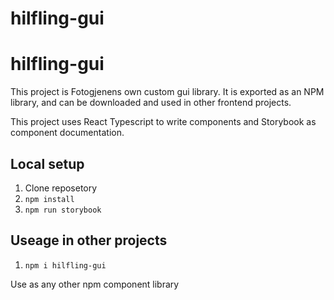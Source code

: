 # hilfling-gui

# hilfling-gui

This project is Fotogjenens own custom gui library. It is exported as an NPM library, and can be downloaded and used in other frontend projects.

This project uses React Typescript to write components and Storybook as component documentation.

## Local setup

1. Clone reposetory
2. `npm install`
3. `npm run storybook`

## Useage in other projects

1. `npm i hilfling-gui`

Use as any other npm component library
